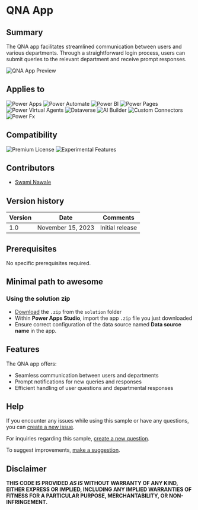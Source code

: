 # QNA App

## Summary

The QNA app facilitates streamlined communication between users and various departments. Through a straightforward login process, users can submit queries to the relevant department and receive prompt responses.

![QNA App Preview](https://prnt.sc/fAbC3V62kQdI)

## Applies to

![Power Apps](https://img.shields.io/badge/Power%20Apps-Yes-green "Yes")
![Power Automate](https://img.shields.io/badge/Power%20Automate-No-red "No")
![Power BI](https://img.shields.io/badge/Power%20BI-No-red "No")
![Power Pages](https://img.shields.io/badge/Power%20Pages-No-red "No")
![Power Virtual Agents](https://img.shields.io/badge/Power%20Virtual%20Agents-No-red "No")
![Dataverse](https://img.shields.io/badge/Dataverse-No-red "No")
![AI Builder](https://img.shields.io/badge/AI%20Builder-No-red "No")
![Custom Connectors](https://img.shields.io/badge/Custom%20Connectors-No-red "No")
![Power Fx](https://img.shields.io/badge/Power%20Fx-No-red "No")

## Compatibility

![Premium License](https://img.shields.io/badge/Premium%20License-Not%20Required-red.svg "Premium license not required")
![Experimental Features](https://img.shields.io/badge/Experimental%20Features-No-red.svg "Does not rely on experimental features")

## Contributors

- [Swami Nawale](https://github.com/swamisnawale)

## Version history

| Version | Date              | Comments        |
| ------- | ----------------- | --------------- |
| 1.0     | November 15, 2023 | Initial release |

## Prerequisites

No specific prerequisites required.

## Minimal path to awesome

### Using the solution zip

- [Download](./solution/QNAApp.zip) the `.zip` from the `solution` folder
- Within **Power Apps Studio**, import the app `.zip` file you just downloaded
- Ensure correct configuration of the data source named **Data source name** in the app.

## Features

The QNA app offers:

- Seamless communication between users and departments
- Prompt notifications for new queries and responses
- Efficient handling of user questions and departmental responses

## Help

If you encounter any issues while using this sample or have any questions, you can [create a new issue](https://github.com/pnp/powerapps-samples/issues/new?assignees=&labels=Needs%3A+Triage+%3Amag%3A%2Ctype%3Abug-suspected&template=bug-report.yml&sample=QNA%20App&authors=@swamisnawale&title=QNA%20App%20-%20Issue).

For inquiries regarding this sample, [create a new question](https://github.com/pnp/powerapps-samples/issues/new?assignees=&labels=Needs%3A+Triage+%3Amag%3A%2Ctype%3Abug-suspected&template=question.yml&sample=QNA%20App&authors=@swamisnawale&title=QNA%20App%20-%20Question).

To suggest improvements, [make a suggestion](https://github.com/pnp/powerapps-samples/issues/new?assignees=&labels=Needs%3A+Triage+%3Amag%3A%2Ctype%3Abug-suspected&template=suggestion.yml&sample=QNA%20App&authors=@swamisnawale&title=QNA%20App%20-%20Suggestion).

## Disclaimer

**THIS CODE IS PROVIDED _AS IS_ WITHOUT WARRANTY OF ANY KIND, EITHER EXPRESS OR IMPLIED, INCLUDING ANY IMPLIED WARRANTIES OF FITNESS FOR A PARTICULAR PURPOSE, MERCHANTABILITY, OR NON-INFRINGEMENT.**
